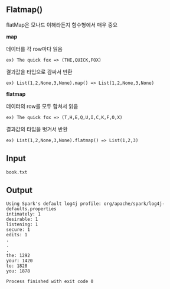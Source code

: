 ## Flatmap()

flatMap은 모나드 이해라든지 함수형에서 매우 중요

<b>map</b>

데이터를 각 row마다 읽음
```
ex) The quick fox => (THE,QUICK,FOX)
```

결과값을 타입으로 감싸서 반환
``` 
ex) List(1,2,None,3,None).map() => List(1,2,None,3,None)
```

<b>flatmap</b>

데이터의 row를 모두 합쳐서 읽음

```
ex) The quick fox => (T,H,E,Q,U,I,C,K,F,O,X)
```

결과값의 타입을 벗겨서 반환 
```
ex) List(1,2,None,3,None).flatmap() => List(1,2,3) 
```

## Input

```
book.txt
```

## Output

```
Using Spark's default log4j profile: org/apache/spark/log4j-defaults.properties
intimately: 1
desirable: 1
listening: 1
secure: 1
edits: 1
.
.
.
the: 1292
your: 1420
to: 1828
you: 1878

Process finished with exit code 0
```
